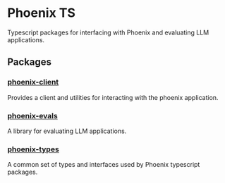 # Phoenix TS

Typescript packages for interfacing with Phoenix and evaluating LLM applications.

## Packages

### [phoenix-client](./packages/phoenix-client/)

Provides a client and utilities for interacting with the phoenix application.

### [phoenix-evals](./packages/phoenix-evals/)

A library for evaluating LLM applications.

### [phoenix-types](./packages/phoenix-types/)

A common set of types and interfaces used by Phoenix typescript packages.